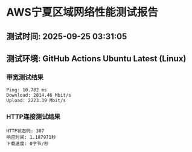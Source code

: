 # AWS宁夏区域网络性能测试报告
## 测试时间: 2025-09-25 03:31:05
## 测试环境: GitHub Actions Ubuntu Latest (Linux)

### 带宽测试结果
```
Ping: 10.782 ms
Download: 2814.46 Mbit/s
Upload: 2223.39 Mbit/s
```

### HTTP连接测试结果
```
HTTP状态码: 307
响应时间: 1.187971秒
下载速度: 0字节/秒
```

